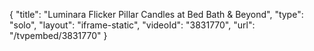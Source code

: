 {
    "title": "Luminara Flicker Pillar Candles at Bed Bath & Beyond",
    "type": "solo",
    "layout": "iframe-static",
    "videoId": "3831770",
    "url": "\/tvpembed\/3831770"
}